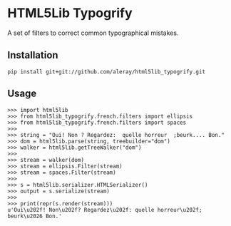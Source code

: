 HTML5Lib Typogrify
==================

A set of filters to correct common typographical mistakes.


Installation
------------

    pip install git+git://github.com/aleray/html5lib_typogrify.git


Usage
-----

    >>> import html5lib
    >>> from html5lib_typogrify.french.filters import ellipsis 
    >>> from html5lib_typogrify.french.filters import spaces 
    >>>
    >>> string = "Oui! Non ? Regardez:  quelle horreur  ;beurk.... Bon."
    >>> dom = html5lib.parse(string, treebuilder="dom")
    >>> walker = html5lib.getTreeWalker("dom")
    >>>
    >>> stream = walker(dom)
    >>> stream = ellipsis.Filter(stream)
    >>> stream = spaces.Filter(stream)
    >>>
    >>> s = html5lib.serializer.HTMLSerializer()
    >>> output = s.serialize(stream)
    >>>
    >>> print(repr(s.render(stream)))
    u'Oui\u202f! Non\u202f? Regardez\u202f: quelle horreur\u202f; beurk\u2026 Bon.'
